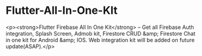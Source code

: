 # Flutter-All-In-One-KIt
&lt;p>&lt;strong>Flutter Firebase All In One Kit&lt;/strong> – Get all Firebase Auth integration, Splash Screen, Admob kit, Firestore CRUD &amp;amp; Firestore Chat in one kit for Android &amp;amp; IOS. Web integration kit will be added on future update(ASAP).&lt;/p>
